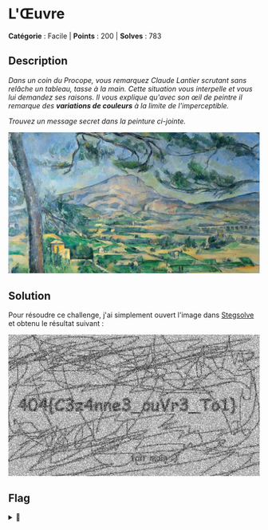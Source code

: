 # L'Œuvre

**Catégorie** : Facile | **Points** : 200 | **Solves** : 783

## Description

*Dans un coin du Procope, vous remarquez Claude Lantier scrutant sans relâche un tableau, tasse à la main. Cette situation vous interpelle et vous lui demandez ses raisons. Il vous explique qu'avec son œil de peintre il remarque des **variations de couleurs** à la limite de l'imperceptible.*

*Trouvez un message secret dans la peinture ci-jointe.*

<p align="center">
  <img src="loeuvre.png" alt="l'oeuvre" width="600">
</p>

## Solution

Pour résoudre ce challenge, j'ai simplement ouvert l'image dans [Stegsolve](https://wiki.bi0s.in/steganography/stegsolve/#installation) et obtenu le résultat suivant :

<p align="center">
  <img src="solved.bmp" alt="stegsolve" width="600">
</p>

## Flag

<details>
<summary>🚩</summary>

```
404CTF{C3z4nne3_ouVr3_To1}
```